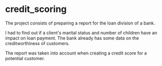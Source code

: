 # credit_scoring
The project consists of preparing a report for the loan division of a bank.

I had to find out if a client's marital status and number of children have an impact on loan payment. The bank already has some data on the creditworthiness of customers.

The report was taken into account when creating a credit score for a potential customer.
